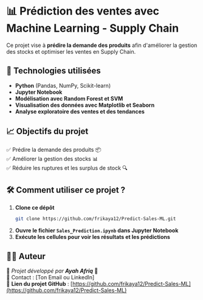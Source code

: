 # 📊 Prédiction des ventes avec Machine Learning - Supply Chain

Ce projet vise à **prédire la demande des produits** afin d'améliorer la gestion des stocks et optimiser les ventes en Supply Chain.

## 🚀 Technologies utilisées
- **Python** (Pandas, NumPy, Scikit-learn)
- **Jupyter Notebook**
- **Modélisation avec Random Forest et SVM**
- **Visualisation des données avec Matplotlib et Seaborn**
- **Analyse exploratoire des ventes et des tendances**

## 📈 Objectifs du projet
✅ Prédire la demande des produits 📦  
✅ Améliorer la gestion des stocks 📊  
✅ Réduire les ruptures et les surplus de stock 🔍  

## 🛠️ Comment utiliser ce projet ?
1. **Clone ce dépôt**  
   ```bash
   git clone https://github.com/frikaya12/Predict-Sales-ML.git
   ```
2. **Ouvre le fichier `Sales_Prediction.ipynb` dans Jupyter Notebook**  
3. **Exécute les cellules pour voir les résultats et les prédictions**  

## 👩‍💻 Auteur
👤 *Projet développé par **Ayah Afriq*** 🚀  
📧 Contact : [Ton Email ou LinkedIn]  
🔗 **Lien du projet GitHub** : [https://github.com/frikaya12/Predict-Sales-ML](https://github.com/frikaya12/Predict-Sales-ML)  







